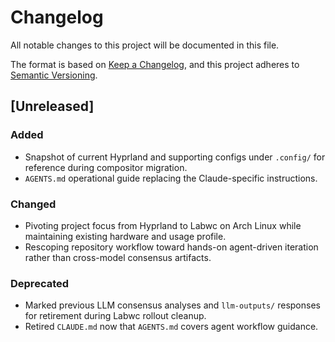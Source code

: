 # Changelog

All notable changes to this project will be documented in this file.

The format is based on [Keep a Changelog](https://keepachangelog.com/en/1.1.0/),
and this project adheres to [Semantic Versioning](https://semver.org/spec/v2.0.0.html).

## [Unreleased]

### Added
- Snapshot of current Hyprland and supporting configs under `.config/` for reference during compositor migration.
- `AGENTS.md` operational guide replacing the Claude-specific instructions.

### Changed
- Pivoting project focus from Hyprland to Labwc on Arch Linux while maintaining existing hardware and usage profile.
- Rescoping repository workflow toward hands-on agent-driven iteration rather than cross-model consensus artifacts.

### Deprecated
- Marked previous LLM consensus analyses and `llm-outputs/` responses for retirement during Labwc rollout cleanup.
- Retired `CLAUDE.md` now that `AGENTS.md` covers agent workflow guidance.
